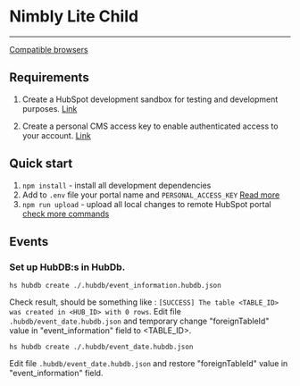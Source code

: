 # Nimbly Lite Child
***

[Compatible browsers](https://browsersl.ist/?results#q=last+2+Chrome+major+versions+and+%3E+0.5%25%0Alast+2+Edge+major+versions+and+%3E+0.5%25%0Alast+2+Firefox+major+versions+and+%3E+0.5%25%0Alast+2+iOS+major+versions+and+%3E+0.5%25%0Alast+2+Safari+major+versions+and+%3E+0.5%25%0A%3E1.3%25&region=alt-eu)

## Requirements

1. Create a HubSpot development sandbox for testing and development purposes. [Link](https://app.hubspot.com/signup-hubspot/cms-developers)

2. Create a personal CMS access key to enable authenticated access to your account. [Link](https://app.hubspot.com/l/personal-access-key)

## Quick start

1. `npm install` - install all development dependencies
2. Add to `.env` file your portal name and `PERSONAL_ACCESS_KEY` [Read more](https://github.com/Resultify/hubspot-cms-lib?tab=readme-ov-file#custom-multi-account-authentication)
3. `npm run upload` - upload all local changes to remote HubSpot portal [check more commands](https://github.com/Resultify/hubspot-cms-lib?tab=readme-ov-file#whats-inside)


## Events

### Set up HubDB:s in HubDb.

```
hs hubdb create ./.hubdb/event_information.hubdb.json
```

Check result, should be something like : `[SUCCESS] The table <TABLE_ID> was created in <HUB_ID> with 0 rows`.
Edit file `.hubdb/event_date.hubdb.json` and temporary change "foreignTableId" value in "event_information" field to <TABLE_ID>.

```
hs hubdb create ./.hubdb/event_date.hubdb.json
```
Edit file `.hubdb/event_date.hubdb.json` and restore "foreignTableId" value in "event_information" field.
